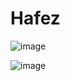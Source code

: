 # Hafez

![image](https://github.com/MohammadrezaSheikholeslami84/Hafez/assets/166950228/2fe47822-2ed9-40fc-8913-a8123d2f02d8)

![image](https://github.com/MohammadrezaSheikholeslami84/Hafez/assets/166950228/a476715a-04c0-44f2-a113-3c0185bd4a70)
